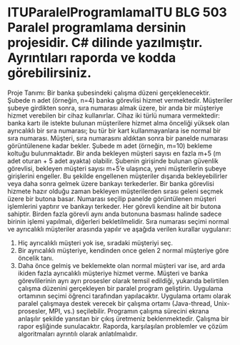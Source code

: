 # ITUParalelProgramlamaITU BLG 503 Paralel programlama dersinin projesidir. C# dilinde yazılmıştır. Ayrıntıları raporda ve kodda görebilirsiniz.

Proje Tanımı: 
Bir banka şubesindeki çalışma düzeni gerçeklenecektir. Şubede n adet (örneğin, n=4)
banka görevlisi hizmet vermektedir. Müşteriler şubeye girdikten sonra, sıra numarası almak üzere,
bir anda bir müşteriye hizmet verebilen bir cihaz kullanırlar. Cihaz iki türlü numara vermektedir:
banka kartı ile istekte bulunan müşterilere hizmet alma önceliği yüksek olan ayrıcalıklı bir sıra
numarası; bu tür bir kart kullanmayanlara ise normal bir sıra numarası. Müşteri, sıra numarasını
aldıktan sonra bir panelde numarası görüntülenene kadar bekler. Şubede m adet (örneğin, m=10)
bekleme koltuğu bulunmaktadır. Bir anda bekleyen müşteri sayısı en fazla m+5 (m adet oturan +
5 adet ayakta) olabilir. Şubenin girişinde bulunan güvenlik görevlisi, bekleyen müşteri sayısı
m+5’e ulaşınca, yeni müşterilerin şubeye girişlerini engeller. Bu şekilde engellenen müşteriler
dışarıda bekleyebilirler veya daha sonra gelmek üzere bankayı terkederler. Bir banka görevlisi
hizmete hazır olduğu zaman bekleyen müşterilerden sırası geleni seçmek üzere bir butona basar.
Numarası seçilip panelde görüntülenen müşteri işlemlerini yaptırır ve bankayı terkeder. Her
görevli kendine ait bir butona sahiptir. Birden fazla görevli aynı anda butonuna basması halinde
sadece birinin işlemi yapılmalı, diğerleri bekletilmelidir. Sıra numarası seçimi normal ve
ayrıcalıklı müşteriler arasında yapılır ve aşağıda verilen kurallar uygulanır:
1. Hiç ayrıcalıklı müşteri yok ise, sıradaki müşteriyi seç.
2. Bir ayrıcalıklı müşteriye, kendinden once gelen 2 normal müşteriye göre öncelik tanı.
3. Daha önce gelmiş ve beklemekte olan normal müşteri var ise, ard arda ikiden fazla
ayrıcalıklı müşteriye hizmet verme.
Müşteri ve banka görevlilerinin ayrı ayrı prosesler olarak temsil edildiği, yukarıda belirtilen
çalışma düzenini gerçekleyen bir paralel program geliştirin. Uygulama ortamının seçimi öğrenci
tarafından yapılacaktır. Uygulama ortamı olarak paralel çalışmaya destek verecek bir çalışma
ortamı (Java-thread, Unix-prosesler, MPI, vs.) seçilebilir. Programın çalışma sürecini ekrana
anlaşılır şekilde yansıtan bir çıkış üretmeniz beklenmektedir. Çalışma bir rapor eşliğinde
sunulacaktır. Raporda, karşılaşılan problemler ve çözüm algoritmaları ayrıntılı olarak
anlatılmalıdır.
